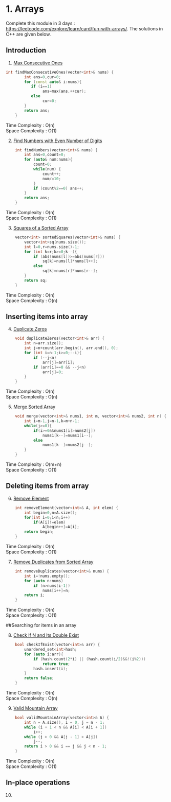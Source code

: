 # 1. Arrays 

Complete this module in 3 days : https://leetcode.com/explore/learn/card/fun-with-arrays/. The solutions in C++ are given below.

## Introduction

1. [Max Consecutive Ones](https://leetcode.com/problems/max-consecutive-ones/)

```c++
int findMaxConsecutiveOnes(vector<int>& nums) {
        int ans=0,cur=0;
        for (const auto& i:nums){
           if (i==1)
                ans=max(ans,++cur);
           else 
                cur=0;
        }
        return ans;
    }
```
Time Complexity : O(n)\
Space Complexity : O(1)


2. [Find Numbers with Even Number of Digits](https://leetcode.com/problems/find-numbers-with-even-number-of-digits/)

```cpp
    int findNumbers(vector<int>& nums) {
        int ans=0,count=0;
        for (auto& num:nums){
            count=0;
            while(num) {
                count++;
                num/=10;
            }
            if (count%2==0) ans++;
        }
        return ans;
    }
```
    
Time Complexity : O(n)\
Space Complexity : O(1)

3. [Squares of a Sorted Array](https://leetcode.com/problems/squares-of-a-sorted-array/)

```cpp
    vector<int> sortedSquares(vector<int>& nums) {
        vector<int>sq(nums.size());
        int l=0,r=nums.size()-1;
        for (int k=r;k>=0;k--){
            if (abs(nums[l])>=abs(nums[r])) 
                sq[k]=nums[l]*nums[l++];
            else 
                sq[k]=nums[r]*nums[r--];
        }
        return sq;
    }
```
Time Complexity : O(n)\
Space Complexity : O(n)
  
  
## Inserting items into array  

4. [Duplicate Zeros](https://leetcode.com/problems/duplicate-zeros/)

```cpp
    void duplicateZeros(vector<int>& arr) {
        int n=arr.size();
        int j=n+count(arr.begin(), arr.end(), 0);
        for (int i=n-1;i>=0;--i){
            if (--j<n)
                arr[j]=arr[i];
            if (arr[i]==0 && --j<n)
                arr[j]=0;
        }
    }
```
Time Complexity : O(n)\
Space Complexity : O(n)


5. [Merge Sorted Array](https://leetcode.com/problems/merge-sorted-array/)

```cpp
    void merge(vector<int>& nums1, int m, vector<int>& nums2, int n) {
        int i=m-1,j=n-1,k=m+n-1;
        while(j>=0){
            if(i>=0&&nums1[i]>nums2[j])
                nums1[k--]=nums1[i--];
            else
                nums1[k--]=nums2[j--];
        }
    }
```
Time Complexity : O(m+n)\
Space Complexity : O(1)


## Deleting items from array

6. [Remove Element](https://leetcode.com/problems/remove-element/)

```cpp
    int removeElement(vector<int>& A, int elem) {
        int begin=0,n=A.size();
        for(int i=0;i<n;i++) 
            if(A[i]!=elem) 
                A[begin++]=A[i];
        return begin;
    }
```
Time Complexity : O(n)\
Space Complexity : O(1)


7. [Remove Duplicates from Sorted Array](https://leetcode.com/problems/remove-duplicates-from-sorted-array/)

```cpp
    int removeDuplicates(vector<int>& nums) {
        int i=!nums.empty();
        for (auto n:nums)
            if (n>nums[i-1]) 
                nums[i++]=n;
        return i;
    }
```
Time Complexity : O(n)\
Space Complexity : O(1)


##Searching for items in an array

8. [Check If N and Its Double Exist](https://leetcode.com/problems/check-if-n-and-its-double-exist/)

```cpp
    bool checkIfExist(vector<int>& arr) {
        unordered_set<int>hash;
        for (auto i:arr){
            if (hash.count(2*i) || (hash.count(i/2)&&!(i%2))) 
                return true;
            hash.insert(i);
        }
        return false;
    }
```
Time Complexity : O(n)\
Space Complexity : O(n)


9. [Valid Mountain Array](https://leetcode.com/problems/valid-mountain-array/)

```cpp
    bool validMountainArray(vector<int>& A) {
        int n = A.size(), i = 0, j = n - 1;
        while (i + 1 < n && A[i] < A[i + 1]) 
            i++;
        while (j > 0 && A[j - 1] > A[j]) 
            j--;
        return i > 0 && i == j && j < n - 1;
    }
```
Time Complexity : O(n)\
Space Complexity : O(1)


## In-place operations

10. []()
